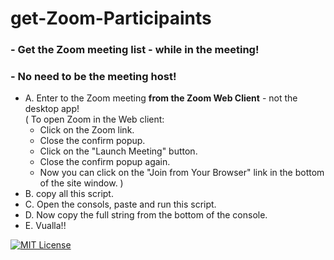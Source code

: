 # get-Zoom-Participaints

### - Get the Zoom meeting list - while in the meeting!
### - No need to be the meeting host!

- A. Enter to the Zoom meeting **from the Zoom Web Client** - not the desktop app!
 <br/>(
  To open Zoom in the Web client:
    - Click on the Zoom link.
    - Close the confirm popup.
    - Click on the "Launch Meeting" button.
    - Close the confirm popup again.
    - Now you can click on the "Join from Your Browser" link in the bottom of the site window.
)
- B. copy all this script.
- C. Open the consols, paste and run this script.
- D. Now copy the full string from the bottom of the console.
- E. Vualla!!

[![MIT License](https://img.shields.io/badge/License-MIT-green.svg)](https://choosealicense.com/licenses/mit/)
